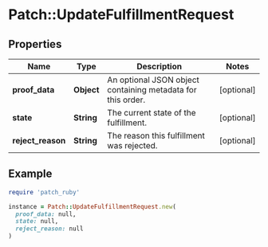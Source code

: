 # Patch::UpdateFulfillmentRequest

## Properties

| Name | Type | Description | Notes |
| ---- | ---- | ----------- | ----- |
| **proof_data** | **Object** | An optional JSON object containing metadata for this order. | [optional] |
| **state** | **String** | The current state of the fulfillment. | [optional] |
| **reject_reason** | **String** | The reason this fulfillment was rejected. | [optional] |

## Example

```ruby
require 'patch_ruby'

instance = Patch::UpdateFulfillmentRequest.new(
  proof_data: null,
  state: null,
  reject_reason: null
)
```

